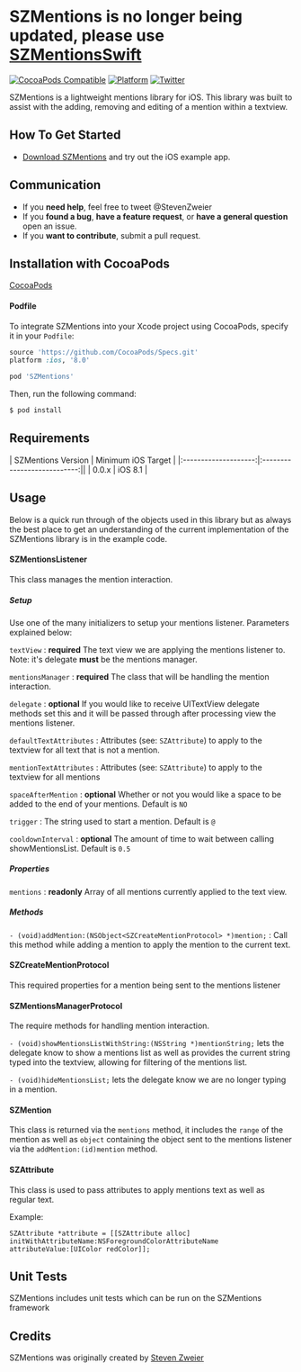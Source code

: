 # SZMentions is no longer being updated, please use [SZMentionsSwift](https://github.com/szweier/SZMentionsSwift)

[![CocoaPods Compatible](https://img.shields.io/cocoapods/v/SZMentions.svg)](https://img.shields.io/cocoapods/v/SZMentions.svg)
[![Platform](https://img.shields.io/cocoapods/p/SZMentions.svg?style=flat)](http://cocoadocs.org/docsets/SZMentions)
[![Twitter](https://img.shields.io/badge/twitter-@StevenZweier-blue.svg?style=flat)](http://twitter.com/StevenZweier)

SZMentions is a lightweight mentions library for iOS. This library was built to assist with the adding, removing and editing of a mention within a textview.

## How To Get Started

- [Download SZMentions](https://github.com/szweier/SZMentions/archive/master.zip) and try out the iOS example app. 

## Communication

- If you **need help**, feel free to tweet @StevenZweier
- If you **found a bug**, **have a feature request**, or **have a general question** open an issue.
- If you **want to contribute**, submit a pull request.

## Installation with CocoaPods

[CocoaPods](http://cocoapods.org) 

#### Podfile

To integrate SZMentions into your Xcode project using CocoaPods, specify it in your `Podfile`:

```ruby
source 'https://github.com/CocoaPods/Specs.git'
platform :ios, '8.0'

pod 'SZMentions'
```

Then, run the following command:

```bash
$ pod install
```

## Requirements

| SZMentions Version | Minimum iOS Target |
|:--------------------:|:---------------------------:||
| 0.0.x | iOS 8.1 |

## Usage

Below is a quick run through of the objects used in this library but as always the best place to get an understanding of the current implementation of the SZMentions library is in the example code.

#### SZMentionsListener

This class manages the mention interaction.

##### Setup
Use one of the many initializers to setup your mentions listener.  Parameters explained below:

`textView` : **required** The text view we are applying the mentions listener to. Note: it's delegate **must** be the mentions manager.

`mentionsManager` : **required** The class that will be handling the mention interaction.

`delegate` : **optional** If you would like to receive UITextView delegate methods set this and it will be passed through after processing view the mentions listener.

`defaultTextAttributes` : Attributes (see: `SZAttribute`) to apply to the textview for all text that is not a mention.

`mentionTextAttributes` : Attributes (see: `SZAttribute`) to apply to the textview for all mentions

`spaceAfterMention` : **optional** Whether or not you would like a space to be added to the end of your mentions. Default is `NO`

`trigger` : The string used to start a mention. Default is `@`

`cooldownInterval` : **optional** The amount of time to wait between calling showMentionsList. Default is `0.5`

##### Properties

`mentions` : **readonly** Array of all mentions currently applied to the text view.

##### Methods

`- (void)addMention:(NSObject<SZCreateMentionProtocol> *)mention;` : Call this method while adding a mention to apply the mention to the current text.

#### SZCreateMentionProtocol

This required properties for a mention being sent to the mentions listener

#### SZMentionsManagerProtocol

The require methods for handling mention interaction.

`- (void)showMentionsListWithString:(NSString *)mentionString;` lets the delegate know to show a mentions list as well as provides the current string typed into the textview, allowing for filtering of the mentions list.

`- (void)hideMentionsList;` lets the delegate know we are no longer typing in a mention. 

#### SZMention

This class is returned via the `mentions` method, it includes the `range` of the mention as well as `object` containing the object sent to the mentions listener via the `addMention:(id)mention` method.

#### SZAttribute

This class is used to pass attributes to apply mentions text as well as regular text.

Example:
    
    SZAttribute *attribute = [[SZAttribute alloc] initWithAttributeName:NSForegroundColorAttributeName
    attributeValue:[UIColor redColor]];
    

## Unit Tests

SZMentions includes unit tests which can be run on the SZMentions framework

## Credits

SZMentions was originally created by [Steven Zweier](http://twitter.com/StevenZweier)
